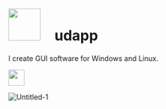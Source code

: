 <link href="https://kevinburke.bitbucket.io/markdowncss/markdown.css" rel="stylesheet"></link>
      
      
# <img src="https://github.com/user-attachments/assets/11257522-140e-40fb-b433-1533f67a64d5" height="64">　udapp
I create GUI software for Windows and Linux.

<img src="https://img.shields.io/badge/--007DB8.svg?logo=dotnet&amp;style=flat" height="32px">

![Untitled-1](https://github.com/user-attachments/assets/f02cd403-159e-48fa-97ee-ad74326ca389)
  </div>
</div>
